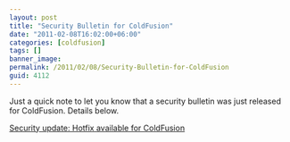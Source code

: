 ```yaml
---
layout: post
title: "Security Bulletin for ColdFusion"
date: "2011-02-08T16:02:00+06:00"
categories: [coldfusion]
tags: []
banner_image: 
permalink: /2011/02/08/Security-Bulletin-for-ColdFusion
guid: 4112
---
```


Just a quick note to let you know that a security bulletin was just released for ColdFusion. Details below.

<a href="http://www.adobe.com/support/security/bulletins/apsb11-04.html">Security update: Hotfix available for ColdFusion</a>